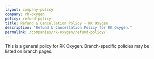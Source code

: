 ```yaml
---
layout: company-policy
company: rk-oxygen
policy: refund-policy
title: Refund & Cancellation Policy - RK Oxygen
description: "Refund & Cancellation Policy for RK Oxygen."
permalink: /companies/rk-oxygen/refund-policy/
---
```


<p>This is a general policy for RK Oxygen. Branch-specific policies may be listed on branch pages.</p>
